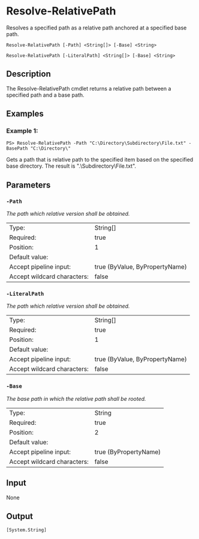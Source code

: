 # Resolve-RelativePath

Resolves a specified path as a relative path anchored at a specified base path.

```Resolve-RelativePath [-Path] <String[]> [-Base] <String>```

```Resolve-RelativePath [-LiteralPath] <String[]> [-Base] <String>```

## Description

The Resolve-RelativePath cmdlet returns a relative path between a specified path and a base path.

## Examples

### Example 1:

```PS> Resolve-RelativePath -Path "C:\Directory\Subdirectory\File.txt" -BasePath "C:\Directory\"```

Gets a path that is relative path to the specified item based on the specified base directory. The result is ".\Subdirectory\File.txt".

## Parameters

### ```-Path```

*The path which relative version shall be obtained.*

<table>
  <tr><td>Type:</td><td>String[]</td></tr>
  <tr><td>Required:</td><td>true</td></tr>
  <tr><td>Position:</td><td>1</td></tr>
  <tr><td>Default value:</td><td></td></tr>
  <tr><td>Accept pipeline input:</td><td>true (ByValue, ByPropertyName)</td></tr>
  <tr><td>Accept wildcard characters:</td><td>false</td></tr>
</table>

### ```-LiteralPath```

*The path which relative version shall be obtained.*

<table>
  <tr><td>Type:</td><td>String[]</td></tr>
  <tr><td>Required:</td><td>true</td></tr>
  <tr><td>Position:</td><td>1</td></tr>
  <tr><td>Default value:</td><td></td></tr>
  <tr><td>Accept pipeline input:</td><td>true (ByValue, ByPropertyName)</td></tr>
  <tr><td>Accept wildcard characters:</td><td>false</td></tr>
</table>

### ```-Base```

*The base path in which the relative path shall be rooted.*

<table>
  <tr><td>Type:</td><td>String</td></tr>
  <tr><td>Required:</td><td>true</td></tr>
  <tr><td>Position:</td><td>2</td></tr>
  <tr><td>Default value:</td><td></td></tr>
  <tr><td>Accept pipeline input:</td><td>true (ByPropertyName)</td></tr>
  <tr><td>Accept wildcard characters:</td><td>false</td></tr>
</table>

## Input

None

## Output

```[System.String]```
